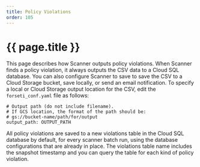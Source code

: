 ```yaml
---
title: Policy Violations
order: 105
---
```


# {{ page.title }}

This page describes how Scanner outputs policy violations. When Scanner finds a
policy violation, it always outputs the CSV data to a Cloud SQL database. You
can also configure Scanner to save to save the CSV to a Cloud Storage bucket,
save locally, or send an email notification. To specify a local or Cloud Storage
output location for the CSV, edit the `forseti_conf.yaml` file as follows:

```
# Output path (do not include filename).
# If GCS location, the format of the path should be:
# gs://bucket-name/path/for/output
output_path: OUTPUT_PATH
```

All policy violations are saved to a new violations table in the Cloud SQL database
by default, for every scanner batch run, using the database configurations that
are already in place. The violations table name includes the snapshot timestamp
and you can query the table for each kind of policy violation.
